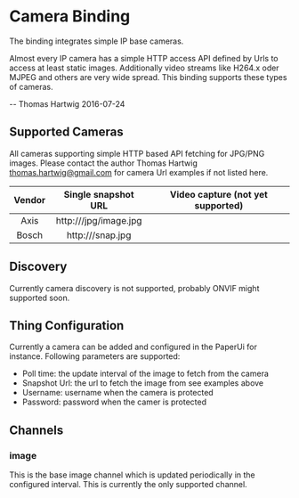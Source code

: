 # Camera Binding

The binding integrates simple IP base cameras.  

Almost every IP camera has a simple HTTP access API defined by Urls to access at least static images.
Additionally video streams like H264.x oder MJPEG and others are very wide spread. This binding supports these types of cameras.

-- Thomas Hartwig 2016-07-24

## Supported Cameras

All cameras supporting simple HTTP based API fetching for JPG/PNG images.
Please contact the author Thomas Hartwig <thomas.hartwig@gmail.com> for camera Url examples if not listed here.

| Vendor    |      Single snapshot URL          | Video capture (not yet supported)     |
|:------:   |:-----------------------------:    |:---------------------------------:    |
| Axis      | http://<CAMERA>/jpg/image.jpg     |                                       |
| Bosch     | http://<CAMER>/snap.jpg           |                                       |

## Discovery

Currently camera discovery is not supported, probably ONVIF might supported soon.

## Thing Configuration

Currently a camera can be added and configured in the PaperUi for instance. Following parameters are supported:

* Poll time: the update interval of the image to fetch from the camera
* Snapshot Url: the url to fetch the image from see examples above
* Username: username when the camera is protected
* Password: password when the camer is protected

## Channels

### image

This is the base image channel which is updated periodically in the configured interval. This is currently the only supported channel.

